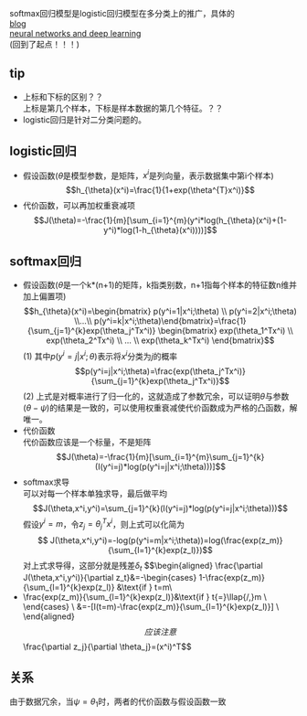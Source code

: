 softmax回归模型是logistic回归模型在多分类上的推广，具体的  
[blog](http://eli.thegreenplace.net/2016/the-softmax-function-and-its-derivative/)  
[neural networks and deep learning](http://neuralnetworksanddeeplearning.com/chap3.html#the_cross-entropy_cost_function)  
(回到了起点！！！)  
## tip
- 上标和下标的区别？？  
    上标是第几个样本，下标是样本数据的第几个特征。？？
- logistic回归是针对二分类问题的。
## logistic回归
- 假设函数($\theta$是模型参数，是矩阵，$x^i$是列向量，表示数据集中第i个样本)
$$h_{\theta}(x^i)=\frac{1}{1+exp(\theta^{T}x^i)}$$
- 代价函数，可以再加权重衰减项
$$J(\theta)=-\frac{1}{m}[\sum_{i=1}^{m}(y^i*log(h_{\theta}(x^i)+(1-y^i)*log(1-h_{\theta}(x^i))))]$$

## softmax回归
- 假设函数($\theta$是一个k*(n+1)的矩阵，k指类别数，n+1指每个样本的特征数n维并加上偏置项)
$$h_{\theta}(x^i)=\begin{bmatrix} p(y^i=1|x^i;\theta) \\ p(y^i=2|x^i;\theta) \\...\\ p(y^i=k|x^i;\theta)\end{bmatrix}=\frac{1}{\sum_{j=1}^{k}exp(\theta_j^Tx^i)} \begin{bmatrix} exp(\theta_1^Tx^i) \\ exp(\theta_2^Tx^i) \\ ... \\ exp(\theta_k^Tx^i) \end{bmatrix}$$(1)
其中$p(y^i=j|x^i;\theta)$表示将$x^i$分类为$j$的概率  
$$p(y^i=j|x^i;\theta)=\frac{exp(\theta_j^Tx^i)}{\sum_{j=1}^{k}exp(\theta_j^Tx^i)}$$(2)
上式是对概率进行了归一化的，这就造成了参数冗余，可以证明$\theta$与参数($\theta-\psi$)的结果是一致的，可以使用权重衰减使代价函数成为严格的凸函数，解唯一。  
- 代价函数  
代价函数应该是一个标量，不是矩阵
$$J(\theta)=-\frac{1}{m}[\sum_{i=1}^{m}\sum_{j=1}^{k}(I(y^i=j)*log(p(y^i=j|x^i;\theta)))]$$
- softmax求导  
可以对每一个样本单独求导，最后做平均
$$J(\theta,x^i,y^i)=\sum_{j=1}^{k}(I(y^i=j)*log(p(y^i=j|x^i;\theta)))$$
假设$y^i=m$，令$z_j=\theta_j^Tx^i$，则上式可以化简为
$$
J(\theta,x^i,y^i)=-log(p(y^i=m|x^i;\theta))=log(\frac{exp(z_m)}{\sum_{l=1}^{k}exp(z_l)})$$
对上式求导得，这部分就是残差$\delta _t$
$$\begin{aligned}
\frac{\partial J(\theta,x^i,y^i)}{\partial z_t}&=-\begin{cases}
1-\frac{exp(z_m)}{\sum_{l=1}^{k}exp(z_l)} &\text{if  } t=m\\
- \frac{exp(z_m)}{\sum_{l=1}^{k}exp(z_l)}&\text{if  } t{=}\llap{/\,}m \\
\end{cases} \\
&=-[I(t=m)-\frac{exp(z_m)}{\sum_{l=1}^{k}exp(z_l)}] \\
\end{aligned}$$
应该注意
$$\frac{\partial z_j}{\partial \theta_j}=(x^i)^T$$


## 关系
由于数据冗余，当$\psi=\theta_1$时，两者的代价函数与假设函数一致

